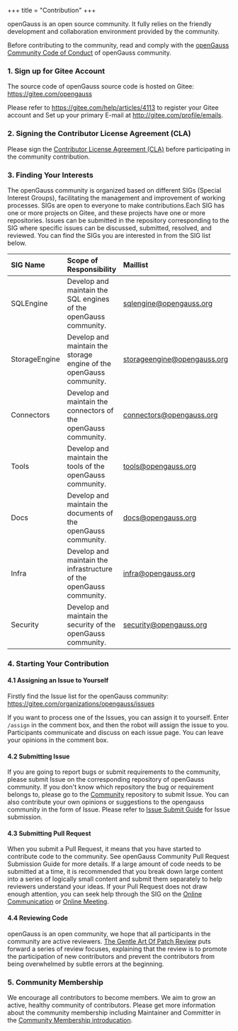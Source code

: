 +++
title = "Contribution"
+++

openGauss is an open source community. It fully relies on the friendly development and collaboration environment provided by the community.

Before contributing to the community, read and comply with the [openGauss Community Code of Conduct](https://gitee.com/opengauss/community/blob/master/code-of-conduct.en.md) of openGauss community.

### 1. Sign up for Gitee Account

The source code of openGauss source code is hosted on Gitee: https://gitee.com/opengauss

Please refer to <https://gitee.com/help/articles/4113> to register your Gitee account and Set up your primary E-mail at <http://gitee.com/profile/emails>.

### 2. Signing the Contributor License Agreement (CLA)

Please sign the [Contributor License Agreement (CLA)](https://clasign.osinfra.cn/sign/Z2l0ZWUlMkZvcGVuZ2F1c3M=) before participating in the community contribution.

### 3. Finding Your Interests

The openGauss community is organized based on different SIGs (Special Interest Groups), facilitating the management and improvement of working processes.
SIGs are open to everyone to make contributions.Each SIG has one or more projects on Gitee, and these projects have one or more repositories.
Issues can be submitted in the repository corresponding to the SIG where specific issues can be discussed, submitted, resolved, and reviewed.
You can find the SIGs you are interested in from the SIG list below.

| SIG Name | Scope of Responsibility | Maillist |
| :------- | :--------------- | :------- |
| SQLEngine | Develop and maintain the SQL engines of the openGauss community. | sqlengine@opengauss.org |
| StorageEngine | Develop and maintain the storage engine of the openGauss community. | storageengine@opengauss.org |
| Connectors | Develop and maintain the connectors of the openGauss community. | connectors@opengauss.org |
| Tools | Develop and maintain the tools of the openGauss community. | tools@opengauss.org |
| Docs | Develop and maintain the documents of the openGauss community. | docs@opengauss.org |
| Infra | Develop and maintain the infrastructure of the openGauss community. | infra@opengauss.org |
| Security | Develop and maintain the security of the openGauss community. | security@opengauss.org |

### 4. Starting Your Contribution

#### 4.1 Assigning an Issue to Yourself

Firstly find the Issue list for the openGauss community: https://gitee.com/organizations/opengauss/issues

If you want to process one of the Issues, you can assign it to yourself. Enter `/assign` in the comment box, and then the robot will assign the issue to you.
Participants communicate and discuss on each issue page. You can leave your opinions in the comment box.

#### 4.2 Submitting Issue

If you are going to report bugs or submit requirements to the community, please submit Issue on the corresponding repository of openGauss community.
If you don't know which repository the bug or requirement belongs to, please go to the [Community](https://gitee.com/opengauss/community) repository to submit Issue.
You can also contribute your own opinions or suggestions to the opengauss community in the form of Issue.
Please refer to [Issue Submit Guide](https://gitee.com/opengauss/community/blob/master/contributors/issue-submit.en.md) for Issue submission.

#### 4.3 Submitting Pull Request

When you submit a Pull Request, it means that you have started to contribute code to the community. See openGauss Community Pull Request Submission Guide for more details.
If a large amount of code needs to be submitted at a time, it is recommended that you break down large content into a series of logically small content and submit them separately to help reviewers understand your ideas.
If your Pull Request does not draw enough attention, you can seek help through the SIG on the [Online Communication](https://opengauss.org/en/community/onlineCommunication.html) or [Online Meeting](https://opengauss.org/en/community/onlineMeeting.html).

#### 4.4 Reviewing Code

openGauss is an open community, we hope that all participants in the community are active reviewers.
[The Gentle Art Of Patch Review](https://sage.thesharps.us/2014/09/01/the-gentle-art-of-patch-review/) puts forward a series of review focuses, explaining that the review is to promote the participation of new contributors and prevent the contributors from being overwhelmed by subtle errors at the beginning.

### 5. Community Membership

We encourage all contributors to become members. We aim to grow an active, healthy community of contributors. Please get more information about the community membership including Maintainer and Committer in the [Community Membership introducation](https://gitee.com/opengauss/community/blob/master/community-membership.en.md).
